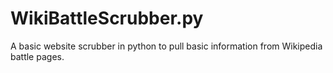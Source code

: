# WikiBattleScrubber.py
A basic website scrubber in python to pull basic information from Wikipedia battle pages. 
